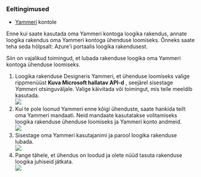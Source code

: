### <a name="prerequisites"></a>Eeltingimused
- [Yammeri](https://www.yammer.com/) kontole 

Enne kui saate kasutada oma Yammeri kontoga loogika rakendus, annate loogika rakendus oma Yammeri kontoga ühenduse loomiseks. Õnneks saate teha seda hõlpsalt: Azure'i portaalis loogika rakendusest. 

Siin on vajalikud toimingud, et lubada rakenduse loogika oma Yammeri kontoga ühenduse loomiseks.

1. Loogika rakenduse Designeris Yammeri, et ühenduse loomiseks valige rippmenüüst **Kuva Microsoft hallatav API-d** , seejärel sisestage *Yammeri* otsinguväljale. Valige käivitada või toimingut, mis teile meeldib kasutada.  
  ![](./media/connectors-create-api-yammer/yammer-1.png)
2. Kui te pole loonud Yammeri enne kõigi ühenduste, saate hankida teilt oma Yammeri mandaati. Neid mandaate kasutatakse volitamiseks loogika rakenduse ühenduse loomiseks ja Yammeri konto andmeid.  
  ![](./media/connectors-create-api-yammer/yammer-2.png)
3. Sisestage oma Yammeri kasutajanimi ja parool loogika rakenduse lubada.  
  ![](./media/connectors-create-api-yammer/yammer-3.png)   
4. Pange tähele, et ühendus on loodud ja olete nüüd tasuta rakenduse loogika juhiseid jätkata.  
  ![](./media/connectors-create-api-yammer/yammer-4.png)   
